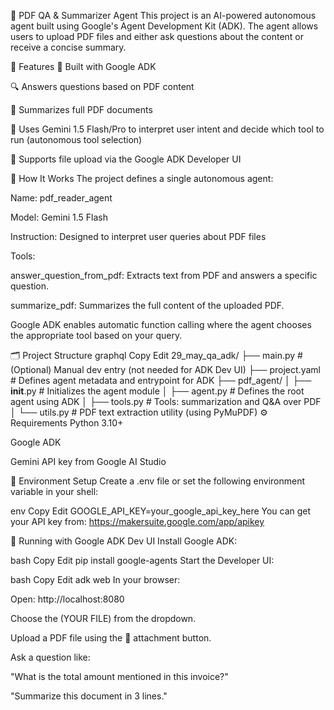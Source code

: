 📄 PDF QA & Summarizer Agent
This project is an AI-powered autonomous agent built using Google's Agent Development Kit (ADK). The agent allows users to upload PDF files and either ask questions about the content or receive a concise summary.

🚀 Features
🤖 Built with Google ADK

🔍 Answers questions based on PDF content

📝 Summarizes full PDF documents

🧠 Uses Gemini 1.5 Flash/Pro to interpret user intent and decide which tool to run (autonomous tool selection)

📎 Supports file upload via the Google ADK Developer UI

🧠 How It Works
The project defines a single autonomous agent:

Name: pdf_reader_agent

Model: Gemini 1.5 Flash

Instruction: Designed to interpret user queries about PDF files

Tools:

answer_question_from_pdf: Extracts text from PDF and answers a specific question.

summarize_pdf: Summarizes the full content of the uploaded PDF.

Google ADK enables automatic function calling where the agent chooses the appropriate tool based on your query.

🗂️ Project Structure
graphql
Copy
Edit
29_may_qa_adk/
├── main.py                        # (Optional) Manual dev entry (not needed for ADK Dev UI)
├── project.yaml                   # Defines agent metadata and entrypoint for ADK
├── pdf_agent/
│   ├── __init__.py                # Initializes the agent module
│   ├── agent.py                   # Defines the root agent using ADK
│   ├── tools.py                   # Tools: summarization and Q&A over PDF
│   └── utils.py                   # PDF text extraction utility (using PyMuPDF)
⚙️ Requirements
Python 3.10+

Google ADK

Gemini API key from Google AI Studio

🔑 Environment Setup
Create a .env file or set the following environment variable in your shell:

env
Copy
Edit
GOOGLE_API_KEY=your_google_api_key_here
You can get your API key from: https://makersuite.google.com/app/apikey

🧪 Running with Google ADK Dev UI
Install Google ADK:

bash
Copy
Edit
pip install google-agents
Start the Developer UI:

bash
Copy
Edit
adk web
In your browser:

Open: http://localhost:8080

Choose the (YOUR FILE) from the dropdown.

Upload a PDF file using the 📎 attachment button.

Ask a question like:

"What is the total amount mentioned in this invoice?"

"Summarize this document in 3 lines."